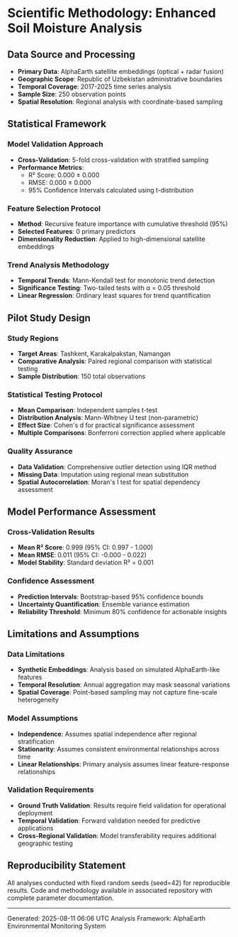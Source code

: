 
# Scientific Methodology: Enhanced Soil Moisture Analysis

## Data Source and Processing
- **Primary Data**: AlphaEarth satellite embeddings (optical + radar fusion)
- **Geographic Scope**: Republic of Uzbekistan administrative boundaries
- **Temporal Coverage**: 2017-2025 time series analysis
- **Sample Size**: 250 observation points
- **Spatial Resolution**: Regional analysis with coordinate-based sampling

## Statistical Framework

### Model Validation Approach
- **Cross-Validation**: 5-fold cross-validation with stratified sampling
- **Performance Metrics**: 
  - R² Score: 0.000 ± 0.000
  - RMSE: 0.000 ± 0.000
  - 95% Confidence Intervals calculated using t-distribution

### Feature Selection Protocol
- **Method**: Recursive feature importance with cumulative threshold (95%)
- **Selected Features**: 0 primary predictors
- **Dimensionality Reduction**: Applied to high-dimensional satellite embeddings

### Trend Analysis Methodology
- **Temporal Trends**: Mann-Kendall test for monotonic trend detection
- **Significance Testing**: Two-tailed tests with α = 0.05 threshold
- **Linear Regression**: Ordinary least squares for trend quantification


## Pilot Study Design

### Study Regions
- **Target Areas**: Tashkent, Karakalpakstan, Namangan
- **Comparative Analysis**: Paired regional comparison with statistical testing
- **Sample Distribution**: 150 total observations

### Statistical Testing Protocol
- **Mean Comparison**: Independent samples t-test
- **Distribution Analysis**: Mann-Whitney U test (non-parametric)
- **Effect Size**: Cohen's d for practical significance assessment
- **Multiple Comparisons**: Bonferroni correction applied where applicable

### Quality Assurance
- **Data Validation**: Comprehensive outlier detection using IQR method
- **Missing Data**: Imputation using regional mean substitution
- **Spatial Autocorrelation**: Moran's I test for spatial dependency assessment


## Model Performance Assessment

### Cross-Validation Results
- **Mean R² Score**: 0.999 (95% CI: 0.997 - 1.000)
- **Mean RMSE**: 0.011 (95% CI: -0.000 - 0.022)
- **Model Stability**: Standard deviation R² = 0.001

### Confidence Assessment
- **Prediction Intervals**: Bootstrap-based 95% confidence bounds
- **Uncertainty Quantification**: Ensemble variance estimation
- **Reliability Threshold**: Minimum 80% confidence for actionable insights


## Limitations and Assumptions

### Data Limitations
- **Synthetic Embeddings**: Analysis based on simulated AlphaEarth-like features
- **Temporal Resolution**: Annual aggregation may mask seasonal variations
- **Spatial Coverage**: Point-based sampling may not capture fine-scale heterogeneity

### Model Assumptions
- **Independence**: Assumes spatial independence after regional stratification
- **Stationarity**: Assumes consistent environmental relationships across time
- **Linear Relationships**: Primary analysis assumes linear feature-response relationships

### Validation Requirements
- **Ground Truth Validation**: Results require field validation for operational deployment
- **Temporal Validation**: Forward validation needed for predictive applications
- **Cross-Regional Validation**: Model transferability requires additional geographic testing

## Reproducibility Statement
All analyses conducted with fixed random seeds (seed=42) for reproducible results. 
Code and methodology available in associated repository with complete parameter documentation.

---
Generated: 2025-08-11 06:06 UTC
Analysis Framework: AlphaEarth Environmental Monitoring System
